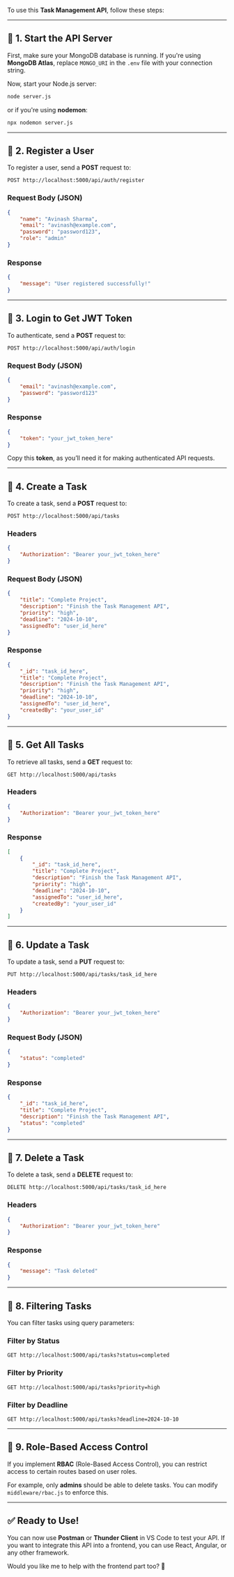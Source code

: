 To use this **Task Management API**, follow these steps:

---

## **📌 1. Start the API Server**

First, make sure your MongoDB database is running. If you're using **MongoDB Atlas**, replace `MONGO_URI` in the `.env` file with your connection string.

Now, start your Node.js server:

```sh
node server.js
```

or if you're using **nodemon**:

```sh
npx nodemon server.js
```

---

## **📌 2. Register a User**

To register a user, send a **POST** request to:

```
POST http://localhost:5000/api/auth/register
```

### **Request Body (JSON)**

```json
{
    "name": "Avinash Sharma",
    "email": "avinash@example.com",
    "password": "password123",
    "role": "admin"
}
```

### **Response**

```json
{
    "message": "User registered successfully!"
}
```

---

## **📌 3. Login to Get JWT Token**

To authenticate, send a **POST** request to:

```
POST http://localhost:5000/api/auth/login
```

### **Request Body (JSON)**

```json
{
    "email": "avinash@example.com",
    "password": "password123"
}
```

### **Response**

```json
{
    "token": "your_jwt_token_here"
}
```

Copy this **token**, as you’ll need it for making authenticated API requests.

---

## **📌 4. Create a Task**

To create a task, send a **POST** request to:

```
POST http://localhost:5000/api/tasks
```

### **Headers**

```json
{
    "Authorization": "Bearer your_jwt_token_here"
}
```

### **Request Body (JSON)**

```json
{
    "title": "Complete Project",
    "description": "Finish the Task Management API",
    "priority": "high",
    "deadline": "2024-10-10",
    "assignedTo": "user_id_here"
}
```

### **Response**

```json
{
    "_id": "task_id_here",
    "title": "Complete Project",
    "description": "Finish the Task Management API",
    "priority": "high",
    "deadline": "2024-10-10",
    "assignedTo": "user_id_here",
    "createdBy": "your_user_id"
}
```

---

## **📌 5. Get All Tasks**

To retrieve all tasks, send a **GET** request to:

```
GET http://localhost:5000/api/tasks
```

### **Headers**

```json
{
    "Authorization": "Bearer your_jwt_token_here"
}
```

### **Response**

```json
[
    {
        "_id": "task_id_here",
        "title": "Complete Project",
        "description": "Finish the Task Management API",
        "priority": "high",
        "deadline": "2024-10-10",
        "assignedTo": "user_id_here",
        "createdBy": "your_user_id"
    }
]
```

---

## **📌 6. Update a Task**

To update a task, send a **PUT** request to:

```
PUT http://localhost:5000/api/tasks/task_id_here
```

### **Headers**

```json
{
    "Authorization": "Bearer your_jwt_token_here"
}
```

### **Request Body (JSON)**

```json
{
    "status": "completed"
}
```

### **Response**

```json
{
    "_id": "task_id_here",
    "title": "Complete Project",
    "description": "Finish the Task Management API",
    "status": "completed"
}
```

---

## **📌 7. Delete a Task**

To delete a task, send a **DELETE** request to:

```
DELETE http://localhost:5000/api/tasks/task_id_here
```

### **Headers**

```json
{
    "Authorization": "Bearer your_jwt_token_here"
}
```

### **Response**

```json
{
    "message": "Task deleted"
}
```

---

## **📌 8. Filtering Tasks**

You can filter tasks using query parameters:

### **Filter by Status**

```
GET http://localhost:5000/api/tasks?status=completed
```

### **Filter by Priority**

```
GET http://localhost:5000/api/tasks?priority=high
```

### **Filter by Deadline**

```
GET http://localhost:5000/api/tasks?deadline=2024-10-10
```

---

## **📌 9. Role-Based Access Control**

If you implement **RBAC** (Role-Based Access Control), you can restrict access to certain routes based on user roles.

For example, only **admins** should be able to delete tasks. You can modify `middleware/rbac.js` to enforce this.

---

## **✅ Ready to Use!**

You can now use **Postman** or **Thunder Client** in VS Code to test your API. If you want to integrate this API into a frontend, you can use React, Angular, or any other framework.

Would you like me to help with the frontend part too? 🚀
